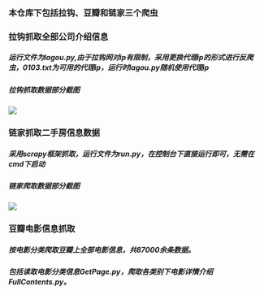 ### 本仓库下包括拉钩、豆瓣和链家三个爬虫
### 拉钩抓取全部公司介绍信息
##### 运行文件为lagou.py,由于拉钩网对ip有限制，采用更换代理ip的形式进行反爬虫，0103.txt为可用的代理ip，运行时lagou.py随机使用代理ip
##### 拉钩抓取数据部分截图
![](https://github.com/HunterChao/Crawler/blob/master/lagou/screenshots/lagou_pic.png)
### 链家抓取二手房信息数据
##### 采用scrapy框架抓取，运行文件为run.py，在控制台下直接运行即可，无需在cmd下启动
##### 链家爬取数据部分截图
![](https://github.com/HunterChao/Crawler/blob/master/LianJia/LianJia/lianjia.png)
### 豆瓣电影信息抓取
##### 按电影分类爬取豆瓣上全部电影信息，共87000余条数据。
##### 包括读取电影分类信息GetPage.py，爬取各类别下电影详情介绍FullContents.py。
